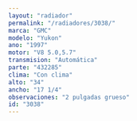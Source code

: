 ```yaml
---
layout: "radiador"
permalink: "/radiadores/3038/"
marca: "GMC"
modelo: "Yukon"
ano: "1997"
motor: "V8 5.0,5.7"
transmision: "Automática"
parte: "432285"
clima: "Con clima"
alto: "34"
ancho: "17 1/4"
observaciones: "2 pulgadas grueso"
id: "3038"
---
```


